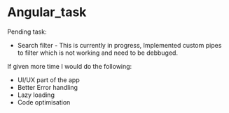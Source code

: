 # Angular_task

Pending task:
- Search filter - This is currently in progress, Implemented custom pipes to filter which is not working and need to be debbuged. 

If given more time I would do the following:
- UI/UX part of the app
- Better Error handling
- Lazy loading
- Code optimisation
